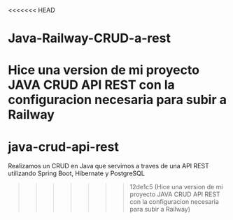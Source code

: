 <<<<<<< HEAD
# Java-Railway-CRUD-a-rest
Hice una version de mi proyecto JAVA CRUD API REST con la configuracion necesaria para subir a Railway
=======
# java-crud-api-rest
Realizamos un CRUD en Java que servimos a traves de una API REST utilizando Spring Boot, Hibernate y PostgreSQL
>>>>>>> 12de1c5 (Hice una version de mi proyecto JAVA CRUD API REST con la configuracion necesaria para subir a Railway)
